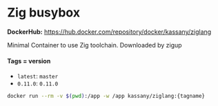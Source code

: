 # Zig busybox

**DockerHub:** https://hub.docker.com/repository/docker/kassany/ziglang

Minimal Container to use Zig toolchain. Downloaded by zigup

#### Tags = version

- `latest`: `master`
- `0.11.0`: `0.11.0`

```bash
docker run --rm -v $(pwd):/app -w /app kassany/ziglang:{tagname}
```
